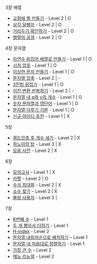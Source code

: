 3장 배열
- [교점에 별 만들기](https://school.programmers.co.kr/learn/courses/30/lessons/87377) - Level 2 | O
- [삼각 달팽이](https://school.programmers.co.kr/learn/courses/30/lessons/68645) - Level 2 | O
- [거리두기 확인하기](https://school.programmers.co.kr/learn/courses/30/lessons/81302) - Level 2 | O
- [행렬의 곱셈](https://school.programmers.co.kr/learn/courses/30/lessons/12949) - Level 2 | O

4장 문자열
- [자연수 뒤집어 배열로 만들기](https://school.programmers.co.kr/learn/courses/30/lessons/12932) - Level 1 | O
- [시저 암호](https://school.programmers.co.kr/learn/courses/30/lessons/12926) - Level 1 | O
- [이상한 문자 만들기](https://school.programmers.co.kr/learn/courses/30/lessons/12930) - Level 1 | O
- [문자열 압축](https://school.programmers.co.kr/learn/courses/30/lessons/60057) - Level 2 | - 
- [3진법 뒤집기](https://school.programmers.co.kr/learn/courses/30/lessons/68935) - Level 1 | O 
- [이진 변환 반복하기](https://school.programmers.co.kr/learn/courses/30/lessons/70129) - Level 2 | -
- [문자열 내 p와 y의 개수](https://school.programmers.co.kr/learn/courses/30/lessons/12916) - Level 1 | O
- [숫자 문자열과 영단어](https://school.programmers.co.kr/learn/courses/30/lessons/81301) - Level 1 | O
- [문자열 다루기 기본](https://school.programmers.co.kr/learn/courses/30/lessons/12918) - Level 1 | O
- [신규 아이디 추천](https://school.programmers.co.kr/learn/courses/30/lessons/72410) - Level 1 | X

5장
- [쿼드압축 후 개수 세기](https://school.programmers.co.kr/learn/courses/30/lessons/68936) - Level 2 | X
- [하노이의 탑](https://school.programmers.co.kr/learn/courses/30/lessons/12946) - Level 3 | X
- [모음 사전](https://school.programmers.co.kr/learn/courses/30/lessons/84512) - Level 2 | X

6장
- [모의고사](https://school.programmers.co.kr/learn/courses/30/lessons/42840) – Level 1 | X
- [카펫](https://school.programmers.co.kr/learn/courses/30/lessons/42842) – Level 2 | O
- [수식 최대화](https://school.programmers.co.kr/learn/courses/30/lessons/67257) - Level 2 | X
- [소수 찾기](https://school.programmers.co.kr/learn/courses/30/lessons/42839) – Level 2 | X
- [불량 사용자](https://school.programmers.co.kr/learn/courses/30/lessons/64064) - Level 3 | 

7장
- [K번째 수](https://school.programmers.co.kr/learn/courses/30/lessons/42748) – Level 1
- [두 개 뽑아서 더하기](https://school.programmers.co.kr/learn/courses/30/lessons/68644) - Level 1
- [H-index](https://school.programmers.co.kr/learn/courses/30/lessons/42747) - Level 2
- [문자열 내림차순으로 배치하기](https://school.programmers.co.kr/learn/courses/30/lessons/12917) – Level 1
- [문자열 내 마음대로 정렬하기](https://school.programmers.co.kr/learn/courses/30/lessons/12915) - Level 1
- [가장 큰 수](https://school.programmers.co.kr/learn/courses/30/lessons/42746) - Level 2
- [메뉴 리뉴얼](https://school.programmers.co.kr/learn/courses/30/lessons/72411) - Level 2
